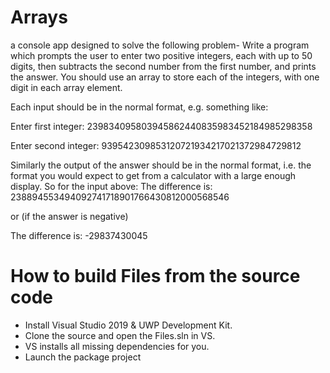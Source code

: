 # Arrays
a console app designed to solve the following problem- 
Write a program which prompts the user to enter two positive integers, each with up to
50 digits, then subtracts the second number from the first number, and prints the answer.
You should use an array to store each of the integers, with one digit in each array element.

Each input should be in the normal format, e.g. something like:

Enter first integer:
239834095803945862440835983452184985298358

Enter second integer:
939542309853120721934217021372984729812

Similarly the output of the answer should be in the normal format, i.e. the format you
would expect to get from a calculator with a large enough display. So for the input above:
The difference is: 238894553494092741718901766430812000568546

or (if the answer is negative)

The difference is: -29837430045

# How to build Files from the source code
- Install Visual Studio 2019 & UWP Development Kit.
- Clone the source and open the Files.sln in VS.
- VS installs all missing dependencies for you.
- Launch the package project


